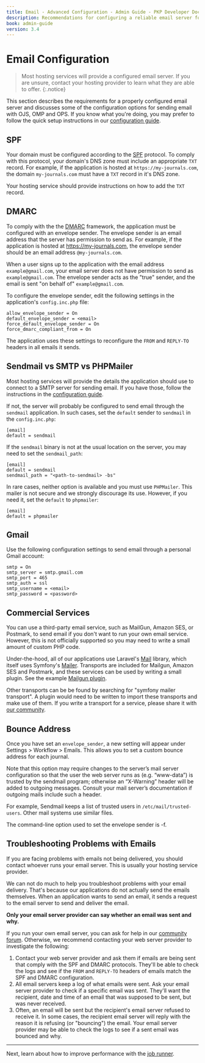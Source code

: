 ```yaml
---
title: Email - Advanced Configuration - Admin Guide - PKP Developer Docs
description: Recommendations for configuring a reliable email server for Open Journal Systems (OJS), Open Monograph Press (OPS) or Open Preprint Systems (OPS).
book: admin-guide
version: 3.4
---
```


# Email Configuration

> Most hosting services will provide a configured email server. If you are unsure, contact your hosting provider to learn what they are able to offer.
{:.notice}

This section describes the requirements for a properly configured email server and discusses some of the configuration options for sending email with OJS, OMP and OPS. If you know what you're doing, you may prefer to follow the quick setup instructions in our [configuration guide](/admin-guide/en/configure#email-server).

## SPF

Your domain must be configured according to the [SPF](https://en.wikipedia.org/wiki/Sender_Policy_Framework) protocol. To comply with this protocol, your domain's DNS zone must include an appropriate `TXT` record. For example, if the application is hosted at `https://my-journals.com`, the domain `my-journals.com` must have a `TXT` record in it's DNS zone.

Your hosting service should provide instructions on how to add the `TXT` record.

## DMARC

To comply with the the [DMARC](https://en.wikipedia.org/wiki/Sender_Policy_Framework) framework, the application must be configured with an envelope sender. The envelope sender is an email address that the server has permission to send as. For example, if the application is hosted at https://my-journals.com, the envelope sender should be an email address `@my-journals.com`.

When a user signs up to the application with the email address `example@gmail.com`, your email server does not have permission to send  as `example@gmail.com`. The envelope sender acts as the "true" sender, and the email is sent "on behalf of" `example@gmail.com`.

To configure the envelope sender, edit the following settings in the application's `config.inc.php` file:

```
allow_envelope_sender = On
default_envelope_sender = <email>
force_default_envelope_sender = On
force_dmarc_compliant_from = On
```

The application uses these settings to reconfigure the `FROM` and `REPLY-TO` headers in all emails it sends.

## Sendmail vs SMTP vs PHPMailer

Most hosting services will provide the details the application should use to connect to a SMTP server for sending email. If you have those, follow the instructions in the [configuration guide](/admin-guide/en/configure#email-server).

If not, the server will probably be configured to send email through the `sendmail` application. In such cases, set the `default` sender to `sendmail` in the `config.inc.php`:

```
[email]
default = sendmail
```

If the `sendmail` binary is not at the usual location on the server, you may need to set the `sendmail_path`:

```
[email]
default = sendmail
sendmail_path = "<path-to-sendmail> -bs"
```

In rare cases, neither option is available and you must use `PHPMailer`. This mailer is not secure and we strongly discourage its use. However, if you need it, set the `default` to `phpmailer`:

```
[email]
default = phpmailer
```

## Gmail

Use the following configuration settings to send email through a personal Gmail account:

```
smtp = On
smtp_server = smtp.gmail.com
smtp_port = 465
smtp_auth = ssl
smtp_username = <email>
smtp_password = <password>
```

## Commercial Services

You can use a third-party email service, such as MailGun, Amazon SES, or Postmark, to send email if you don't want to run your own email service. However, this is not officially supported so you may need to write a small amount of custom PHP code.

Under-the-hood, all of our applications use Laravel's [Mail](https://laravel.com/docs/9.x/mail) library, which itself uses Symfony's [Mailer](https://symfony.com/doc/current/mailer.html). Transports are included for Mailgun, Amazon SES and Postmark, and these services can be used by writing a small plugin. See the example [Mailgun plugin](https://github.com/Vitaliy-1/mailgun/).

Other transports can be be found by searching for "symfony mailer transport". A plugin would need to be written to import these transports and make use of them. If you write a transport for a service, please share it with [our community](https://forum.pkp.sfu.ca/).

## Bounce Address

Once you have set an `envelope_sender`, a new setting will appear under Settings > Workflow > Emails. This allows you to set a custom bounce address for each journal.

Note that this option may require changes to the server’s mail server configuration so that the user the web server runs as (e.g. “www-data”) is trusted by the sendmail program; otherwise an “X-Warning” header will be added to outgoing messages. Consult your mail server’s documentation if outgoing mails include such a header.

For example, Sendmail keeps a list of trusted users in `/etc/mail/trusted-users`. Other mail systems use similar files.

The command-line option used to set the envelope sender is -f.

## Troubleshooting Problems with Emails

If you are facing problems with emails not being delivered, you should contact whoever runs your email server. This is usually your hosting service provider.

We can not do much to help you troubleshoot problems with your email delivery. That's because our applications do not actually send the emails themselves. When an application wants to send an email, it sends a request to the email server to send and deliver the email.

**Only your email server provider can say whether an email was sent and why.**

If you run your own email server, you can ask for help in our [community forum](https://forum.pkp.sfu.ca/). Otherwise, we recommend contacting your web server provider to investigate the following:

1. Contact your web server provider and ask them if emails are being sent that comply with the SPF and DMARC protocols. They'll be able to check the logs and see if the `FROM` and `REPLY-TO` headers of emails match the SPF and DMARC configuration.
2. All email servers keep a log of what emails were sent. Ask your email server provider to check if a specific email was sent. They'll want the recipient, date and time of an email that was supposed to be sent, but was never received.
3. Often, an email will be sent but the recipient's email server refused to receive it. In some cases, the recipient email server will reply with the reason it is refusing (or "bouncing") the email. Your email server provider may be able to check the logs to see if a sent email was bounced and why.

---

Next, learn about how to improve performance with the [job runner](./advanced-jobs).
